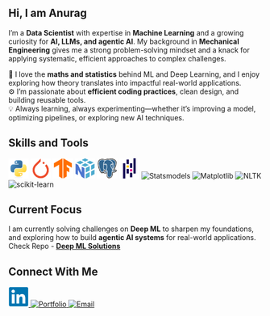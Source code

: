﻿## Hi, I am Anurag
I’m a **Data Scientist** with expertise in **Machine Learning** and a growing curiosity for **AI, LLMs, and agentic AI**. My background in **Mechanical Engineering** gives me a strong problem-solving mindset and a knack for applying systematic, efficient approaches to complex challenges.

🔢 I love the **maths and statistics** behind ML and Deep Learning, and I enjoy exploring how theory translates into impactful real-world applications.  
⚙️ I’m passionate about **efficient coding practices**, clean design, and building reusable tools.  
💡 Always learning, always experimenting—whether it’s improving a model, optimizing pipelines, or exploring new AI techniques.
## Skills and Tools
<img src="https://raw.githubusercontent.com/devicons/devicon/master/icons/python/python-original.svg" title="Python" alt="Python" width="40" height="40"/>
<img src="https://raw.githubusercontent.com/devicons/devicon/master/icons/pytorch/pytorch-original.svg" alt="PyTorch" width="40" height="40"/> <img src="https://raw.githubusercontent.com/devicons/devicon/master/icons/tensorflow/tensorflow-original.svg" alt="TensorFlow" width="40" height="40"/>  <img src="https://raw.githubusercontent.com/devicons/devicon/master/icons/numpy/numpy-original.svg" alt="NumPy" width="40" height="40"/> <img src="https://raw.githubusercontent.com/devicons/devicon/master/icons/postgresql/postgresql-original.svg" alt="SQL" width="40" height="40"/> <img src="https://raw.githubusercontent.com/devicons/devicon/master/icons/pandas/pandas-original.svg" alt="Pandas" width="40" height="40"/>
<img src="https://img.shields.io/badge/Statsmodels-004B87?style=for-the-badge&logo=python&logoColor=white" alt="Statsmodels"/>
<img src="https://img.shields.io/badge/Matplotlib-003366?style=for-the-badge&logo=plotly&logoColor=white" alt="Matplotlib"/>
<img src="https://img.shields.io/badge/NLTK-154c79?style=for-the-badge&logo=python&logoColor=white" alt="NLTK"/>
<img src="https://img.shields.io/badge/scikit--learn-F7931E?style=for-the-badge&logo=scikit-learn&logoColor=white" alt="scikit-learn"/>

## Current Focus
I am currently solving challenges on **Deep ML** to sharpen my foundations,   and exploring how to build **agentic AI systems** for real-world applications.
Check Repo - [**Deep ML Solutions**](https://github.com/analyst-patilanurag/deep_ml_solutions)
## Connect With Me
<p align="left">
  <a href="https://www.linkedin.com/in/anurag-patil/" target="_blank">
    <img src="https://raw.githubusercontent.com/devicons/devicon/master/icons/linkedin/linkedin-original.svg" alt="LinkedIn" width="40" height="40"/>
  </a>
  <a href="https://sites.google.com/uci.edu/anuragpatil/home" target="_blank">
    <img src="https://img.icons8.com/ios-filled/50/000000/domain.png" alt="Portfolio" width="40" height="40"/>
  </a>
  <a href="mailto:anuragrp@uci.edu">
    <img src="https://img.icons8.com/ios-filled/50/000000/new-post.png" alt="Email" width="40" height="40"/>
  </a>
</p>










